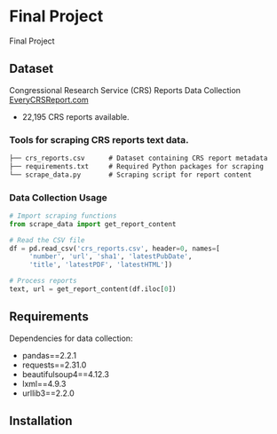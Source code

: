 # Final Project
Final Project

## Dataset
Congressional Research Service (CRS) Reports Data Collection [EveryCRSReport.com](https://www.everycrsreport.com/)
- 22,195 CRS reports available.
  
### Tools for scraping CRS reports text data.
```markdown
├── crs_reports.csv      # Dataset containing CRS report metadata
├── requirements.txt     # Required Python packages for scraping
└── scrape_data.py       # Scraping script for report content
```

### Data Collection Usage

```python
# Import scraping functions
from scrape_data import get_report_content

# Read the CSV file
df = pd.read_csv('crs_reports.csv', header=0, names=[
     'number', 'url', 'sha1', 'latestPubDate',
     'title', 'latestPDF', 'latestHTML'])

# Process reports
text, url = get_report_content(df.iloc[0])
```

## Requirements

Dependencies for data collection:
- pandas==2.2.1
- requests==2.31.0 
- beautifulsoup4==4.12.3
- lxml==4.9.3
- urllib3==2.2.0

## Installation


